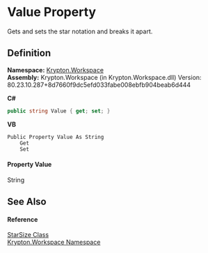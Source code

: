 # Value Property


Gets and sets the star notation and breaks it apart.



## Definition
**Namespace:** <a href="0dbf488f-9676-a1e5-a949-1b4bcea03d52.md">Krypton.Workspace</a>  
**Assembly:** Krypton.Workspace (in Krypton.Workspace.dll) Version: 80.23.10.287+8d7660f9dc5efd033fabe008ebfb904beab6d444

**C#**
``` C#
public string Value { get; set; }
```
**VB**
``` VB
Public Property Value As String
	Get
	Set
```



#### Property Value
String

## See Also


#### Reference
<a href="c7374b63-26d2-4e93-49f3-7e2220ad677e.md">StarSize Class</a>  
<a href="0dbf488f-9676-a1e5-a949-1b4bcea03d52.md">Krypton.Workspace Namespace</a>  
